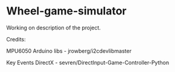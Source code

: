 # Wheel-game-simulator

Working on description of the project.

Credits:

MPU6050 Arduino libs - jrowberg/i2cdevlibmaster

Key Events DirectX - sevren/DirectInput-Game-Controller-Python
